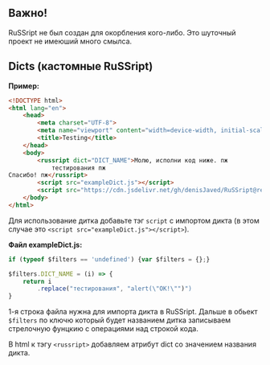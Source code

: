 ## Важно!
RuSSript не был создан для окорбления кого-либо.
Это шуточный проект не имеюший много смылса.

## Dicts (кастомные RuSSript)
**Пример:**
```html
<!DOCTYPE html>
<html lang="en">
    <head>
        <meta charset="UTF-8">
        <meta name="viewport" content="width=device-width, initial-scale=1.0">
        <title>Testing</title>
    </head>
    <body>
        <russript dict="DICT_NAME">Молю, исполни код ниже. пж
            тестирования пж
Спасибо! пж</russript>
        <script src="exampleDict.js"></script>
        <script src="https://cdn.jsdelivr.net/gh/denisJaved/RuSSript@release/RuSSript.js"></script>
    </body>
</html>
```
Для использование дитка добавьте тэг `script` с импортом дикта (в этом случае это `<script src="exampleDict.js"></script>`).

**Файл exampleDict.js:**
```js
if (typeof $filters == 'undefined') {var $filters = {};}

$filters.DICT_NAME = (i) => {
    return i
        .replace("тестирования", "alert(\"OK!\"")")
}
```
1-я строка файла нужна для импорта дикта в RuSSript.
Дальше в обьект `$filters` по ключю который будет названием дитка записываем стрелочную фунцкию с операциями над строкой кода.


В html к тэгу `<russript>` добавляем атрибут dict со значением названия дикта.